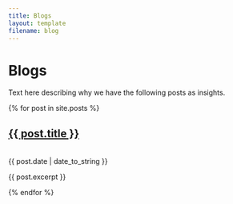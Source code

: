 ```yaml
---
title: Blogs
layout: template
filename: blog
--- 
```


# Blogs

Text here describing why we have the following posts as insights.

{% for post in site.posts %}
  <a href="{{ post.url }}">
  <h2>{{ post.title }}</h2></a><br />
  {{ post.date | date_to_string }}
  <p>{{ post.excerpt }}</p>
{% endfor %}
